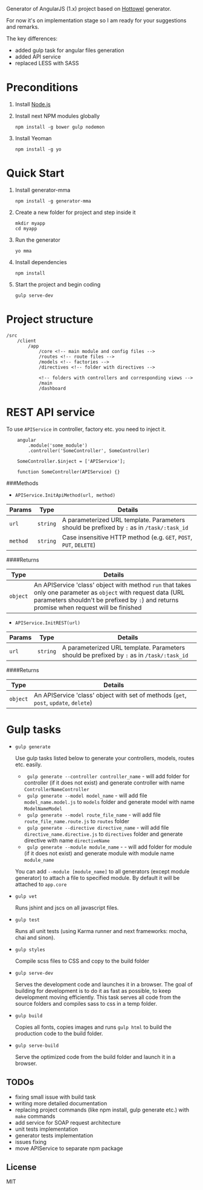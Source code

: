 Generator of AngularJS (1.x) project based on [Hottowel](https://github.com/johnpapa/generator-hottowel) generator.

For now it's on implementation stage so I am ready for your suggestions and remarks.

The key differences:
- added gulp task for angular files generation
- added API service
- replaced LESS with SASS

# Preconditions

1. Install [Node.js](http://nodejs.org)
2. Install next NPM modules globally

    ```
    npm install -g bower gulp nodemon 
    ```
3. Install Yeoman 

    ```
    npm install -g yo
    ```
    
# Quick Start

1. Install generator-mma
    ```
    npm install -g generator-mma
    ```

2. Create a new folder for project and step inside it
    ``` 
    mkdir myapp
    cd myapp
    ```
    
3. Run the generator 
    ```
    yo mma 
    ```

4. Install dependencies
    ```
    npm install
    ```

5. Start the project and begin coding
    ```
    gulp serve-dev
    ```

# Project structure

    /src
        /client
            /app
                /core <!-- main module and config files -->
                /routes <!-- route files -->
                /models <!-- factories -->
                /directives <!-- folder with directives -->
                
                <!-- folders with controllers and corresponding views -->
                /main
                /dashboard

# REST API service


To use ```APIService``` in controller, factory etc. you need to inject it.

```
    angular
        .module('some_module')
        .controller('SomeController', SomeController)
        
    SomeController.$inject = ['APIService'];
    
    function SomeController(APIService) {}
```

###Methods

- ```APIService.InitApiMethod(url, method)```

Params        | Type         | Details
---           | ---          | ---
```url```     | ```string``` | A parameterized URL template. Parameters should be prefixed by ```:``` as in ```/task/:task_id```
```method```  | ```string``` | Case insensitive HTTP method (e.g. ```GET```, ```POST```, ```PUT```, ```DELETE```)

####Returns 

Type         | Details  
---          | ---
```object``` | An APIService 'class' object with method ```run``` that takes only one parameter as ```object``` with request data (URL parameters shouldn't be prefixed by ```:```) and returns promise when request will be finished


- ```APIService.InitREST(url)```

Params        | Type         | Details
---           | ---          | ---
```url```     | ```string``` | A parameterized URL template. Parameters should be prefixed by ```:``` as in ```/task/:task_id```

####Returns 

Type         | Details  
---          | ---
```object``` | An APIService 'class' object with set of methods (```get```, ```post```, ```update```, ```delete```)


# Gulp tasks

- `gulp generate`

    Use gulp tasks listed below to generate your controllers, models, routes etc. easily.
    
    * ``` gulp generate --controller controller_name``` - will add folder for controller (if it does not exist) and generate controller with name ```ControllerNameController```
    * ``` gulp generate --model model_name``` - will add file ```model_name.model.js``` to ```models``` folder and generate model with name ```ModelNameModel```
    * ``` gulp generate --model route_file_name``` - will add file ```route_file_name.route.js``` to ```routes``` folder
    * ``` gulp generate --directive directive_name``` - will add file ```directive_name.directive.js``` to ```directives``` folder and generate directive with name ```directiveName```
    * ``` gulp generate --module module_name``` - - will add folder for module (if it does not exist) and generate module with module name ```module_name```
    
    You can add ```--module [module_name]``` to all generators (except module generator) to attach a file to specified module. By default it will be attached to ```app.core```
    
- `gulp vet`

    Runs jshint and jscs on all javascript files.
    
- `gulp test`

    Runs all unit tests (using Karma runner and next frameworks: mocha, chai and sinon).
    
- `gulp styles`

    Compile scss files to CSS and copy to the build folder

- `gulp serve-dev`

    Serves the development code and launches it in a browser. The goal of building for development is to do it as fast as possible, to keep development moving efficiently. This task serves all code from the source folders and compiles sass to css in a temp folder.
    
- `gulp build`

    Copies all fonts, copies images and runs `gulp html` to build the production code to the build folder.
    
- `gulp serve-build`

    Serve the optimized code from the build folder and launch it in a browser.
    
## TODOs

- fixing small issue with build task
- writing more detailed documentation
- replacing project commands (like npm install, gulp generate etc.) with ```make``` commands
- add service for SOAP request architecture
- unit tests implementation
- generator tests implementation
- issues fixing
- move APIService to separate npm package
    
## License

MIT